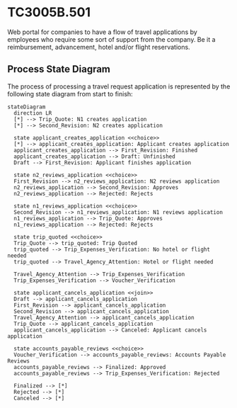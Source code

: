 # TC3005B.501

Web portal for companies to have a flow of travel applications by employees
who require some sort of support from the company. Be it a reimbursement,
advancement, hotel and/or flight reservations.

## Process State Diagram

The process of processing a travel request application is represented by the
following state diagram from start to finish:

```mermaid
stateDiagram
  direction LR
  [*] --> Trip_Quote: N1 creates application
  [*] --> Second_Revision: N2 creates application

  state applicant_creates_application <<choice>>
  [*] --> applicant_creates_application: Applicant creates application
  applicant_creates_application --> First_Revision: Finished
  applicant_creates_application --> Draft: Unfinished
  Draft --> First_Revision: Applicant finishes application

  state n2_reviews_application <<choice>>
  First_Revision --> n2_reviews_application: N2 reviews application
  n2_reviews_application --> Second_Revision: Approves
  n2_reviews_application --> Rejected: Rejects

  state n1_reviews_application <<choice>>
  Second_Revision --> n1_reviews_application: N1 reviews application
  n1_reviews_application --> Trip_Quote: Approves
  n1_reviews_application --> Rejected: Rejects

  state trip_quoted <<choice>>
  Trip_Quote --> trip_quoted: Trip Quoted
  trip_quoted --> Trip_Expenses_Verification: No hotel or flight needed
  trip_quoted --> Travel_Agency_Attention: Hotel or flight needed

  Travel_Agency_Attention --> Trip_Expenses_Verification
  Trip_Expenses_Verification --> Voucher_Verification

  state applicant_cancels_application <<join>>
  Draft --> applicant_cancels_application
  First_Revision --> applicant_cancels_application
  Second_Revision --> applicant_cancels_application
  Travel_Agency_Attention --> applicant_cancels_application
  Trip_Quote --> applicant_cancels_application
  applicant_cancels_application --> Canceled: Applicant cancels application

  state accounts_payable_reviews <<choice>>
  Voucher_Verification --> accounts_payable_reviews: Accounts Payable Reviews
  accounts_payable_reviews --> Finalized: Approved
  accounts_payable_reviews --> Trip_Expenses_Verification: Rejected 

  Finalized --> [*]
  Rejected --> [*]
  Canceled --> [*]
```
